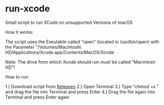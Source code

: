 # run-xcode
Small script to run XCode on unsupported Versions of macOS


How it works:

  The script uses the Exeutable called "open" (located in /usr/bin/open) with the Parameter "/Volumes/Macintosh\ HD/Applications/Xcode.app/Contents/MacOS/Xcode
  
 Note: 
  The drive from which Xcode should run *must* be called "Macintosh HD"!
  
 
 How to run:
  
  1.) Download script from [Releases](https://github.com/nocontent06/run-xcode/releases)
  2.) Open Terminal
  3.) Type "chmod +x " and drag the file into Terminal and press Enter
  4.) Drag the file again into Terminal and press Enter again
